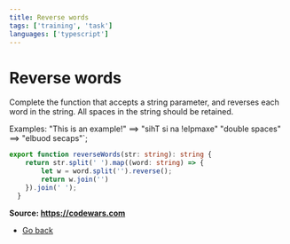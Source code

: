 ```yaml
---
title: Reverse words
tags: ['training', 'task']
languages: ['typescript']
---
```

# Reverse words

Complete the function that accepts a string parameter, and reverses each word in the string. All spaces in the string should be retained.

Examples:
"This is an example!" ==> "sihT si na !elpmaxe"
"double  spaces"      ==> "elbuod  secaps"`;

```typescript
export function reverseWords(str: string): string {
    return str.split(' ').map((word: string) => {
        let w = word.split('').reverse();
        return w.join('')
    }).join(' ');
  }
```

**Source: https://codewars.com**
* [Go back](../readme.md)